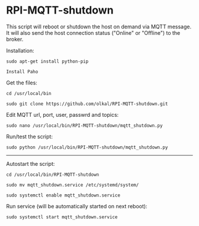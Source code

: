 # RPI-MQTT-shutdown
This script will reboot or shutdown the host on demand via MQTT message. 
It will also send the host connection status ("Online" or "Offline") to the broker.

Installation:

`sudo apt-get install python-pip`

`Install Paho`

Get the files:

`cd /usr/local/bin`

`sudo git clone https://github.com/olkal/RPI-MQTT-shutdown.git`

Edit MQTT url, port, user, passwrd and topics:

`sudo nano /usr/local/bin/RPI-MQTT-shutdown/mqtt_shutdown.py`

Run/test the script: 

`sudo python /usr/local/bin/RPI-MQTT-shutdown/mqtt_shutdown.py`

******************************
Autostart the script:

`cd /usr/local/bin/RPI-MQTT-shutdown`

`sudo mv mqtt_shutdown.service /etc/systemd/system/`

`sudo systemctl enable mqtt_shutdown.service`

Run service (will be automatically started on next reboot):

`sudo systemctl start mqtt_shutdown.service`
